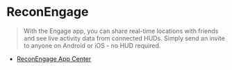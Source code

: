# ReconEngage

> With the Engage app, you can share real-time locations with friends and see live activity data from connected HUDs. Simply send an invite to anyone on Android or iOS - no HUD required.

- [ReconEngage App Center](https://engage.reconinstruments.com/apps)